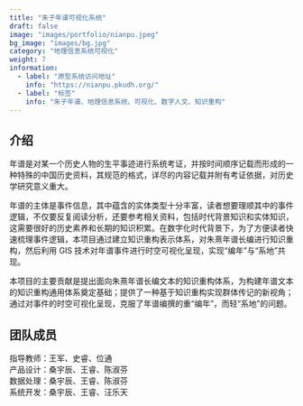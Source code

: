 ```yaml
---
title: "朱子年谱可视化系统"
draft: false
image: "images/portfolio/nianpu.jpeg"
bg_image: "images/bg.jpg"
category: "地理信息系统可视化"
weight: 7
information:
  - label: "原型系统访问地址"
    info: "https://nianpu.pkudh.org/"
  - label: "标签"
    info: "朱子年谱、地理信息系统、可视化、数字人文、知识重构"
---
```


## 介绍

年谱是对某一个历史人物的生平事迹进行系统考证，并按时间顺序记载而形成的一种特殊的中国历史资料，其规范的格式，详尽的内容记载并附有考证依据，对历史学研究意义重大。

年谱的主体是事件信息，其中蕴含的实体类型十分丰富，读者想要理顺其中的事件逻辑，不仅要反复阅读分析，还要参考相关资料，包括时代背景知识和实体知识，这需要很好的历史素养和长期的知识积累。在数字化时代背景下，为了方便读者快速梳理事件逻辑，本项目通过建立知识重构表示体系，对朱熹年谱长编进行知识重构，然后利用 GIS 技术对年谱事件进行时空可视化呈现，实现“编年”与“系地”共现。

本项目的主要贡献是提出面向朱熹年谱长编文本的知识重构体系，为构建年谱文本的知识重构通用体系奠定基础；提供了一种基于知识重构实现群体传记的新视角；通过对事件的时空可视化呈现，克服了年谱编撰的重“编年”，而轻“系地”的问题。

## 团队成员

指导教师：王军、史睿、位通<br>
产品设计：桑宇辰、王睿、陈淑芬<br>
数据处理：桑宇辰、王睿、陈淑芬<br>
系统开发：桑宇辰、王睿、汪乐天

